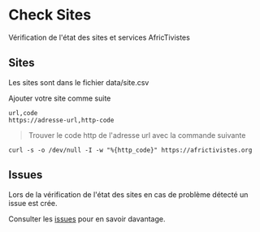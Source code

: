 # Check Sites

Vérification de l'état des sites et services AfricTivistes

## Sites

Les sites sont dans le fichier data/site.csv

Ajouter votre site comme suite

```csv
url,code
https://adresse-url,http-code

```

> Trouver le code http de l'adresse url avec la commande suivante

```shell
curl -s -o /dev/null -I -w "%{http_code}" https://africtivistes.org
```

## Issues

Lors de la vérification de l'état des sites en cas de problème détecté un issue est crée.

Consulter les [issues](https://github.com/AfricTivistes/check-sites/issues) pour en savoir davantage.
